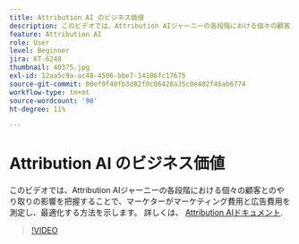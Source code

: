 ```yaml
---
title: Attribution AI のビジネス価値
description: このビデオでは、Attribution AIジャーニーの各段階における個々の顧客とのやり取りの影響を把握することで、マーケターがマーケティング費用と広告費用を測定し、最適化する方法を示します。
feature: Attribution AI
role: User
level: Beginner
jira: KT-6248
thumbnail: 40375.jpg
exl-id: 12aa5c9a-ac48-4506-bbe7-14106fc17675
source-git-commit: 00ef0f40fb3d82f0c06428a35c0e402f46ab6774
workflow-type: tm+mt
source-wordcount: '90'
ht-degree: 11%

---
```


# Attribution AI のビジネス価値

このビデオでは、Attribution AIジャーニーの各段階における個々の顧客とのやり取りの影響を把握することで、マーケターがマーケティング費用と広告費用を測定し、最適化する方法を示します。 詳しくは、 [Attribution AIドキュメント](https://experienceleague.adobe.com/docs/experience-platform/intelligent-services/attribution-ai/overview.html).

>[!VIDEO](https://video.tv.adobe.com/v/40375?learn=on)


